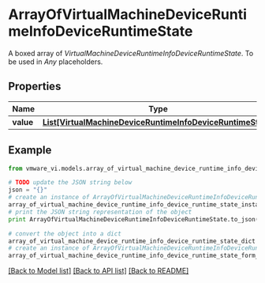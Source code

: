 # ArrayOfVirtualMachineDeviceRuntimeInfoDeviceRuntimeState

A boxed array of *VirtualMachineDeviceRuntimeInfoDeviceRuntimeState*. To be used in *Any* placeholders. 

## Properties
Name | Type | Description | Notes
------------ | ------------- | ------------- | -------------
**value** | [**List[VirtualMachineDeviceRuntimeInfoDeviceRuntimeState]**](VirtualMachineDeviceRuntimeInfoDeviceRuntimeState.md) |  | 

## Example

```python
from vmware_vi.models.array_of_virtual_machine_device_runtime_info_device_runtime_state import ArrayOfVirtualMachineDeviceRuntimeInfoDeviceRuntimeState

# TODO update the JSON string below
json = "{}"
# create an instance of ArrayOfVirtualMachineDeviceRuntimeInfoDeviceRuntimeState from a JSON string
array_of_virtual_machine_device_runtime_info_device_runtime_state_instance = ArrayOfVirtualMachineDeviceRuntimeInfoDeviceRuntimeState.from_json(json)
# print the JSON string representation of the object
print ArrayOfVirtualMachineDeviceRuntimeInfoDeviceRuntimeState.to_json()

# convert the object into a dict
array_of_virtual_machine_device_runtime_info_device_runtime_state_dict = array_of_virtual_machine_device_runtime_info_device_runtime_state_instance.to_dict()
# create an instance of ArrayOfVirtualMachineDeviceRuntimeInfoDeviceRuntimeState from a dict
array_of_virtual_machine_device_runtime_info_device_runtime_state_form_dict = array_of_virtual_machine_device_runtime_info_device_runtime_state.from_dict(array_of_virtual_machine_device_runtime_info_device_runtime_state_dict)
```
[[Back to Model list]](../README.md#documentation-for-models) [[Back to API list]](../README.md#documentation-for-api-endpoints) [[Back to README]](../README.md)


